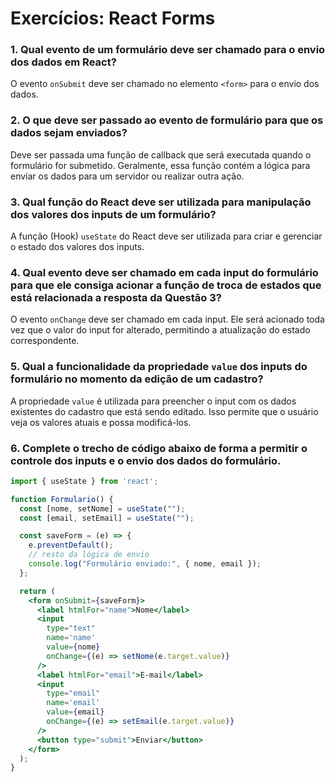 # Exercícios: React Forms

### 1\. Qual evento de um formulário deve ser chamado para o envio dos dados em React?

O evento `onSubmit` deve ser chamado no elemento `<form>` para o envio dos dados.

### 2\. O que deve ser passado ao evento de formulário para que os dados sejam enviados?

Deve ser passada uma função de callback que será executada quando o formulário for submetido. Geralmente, essa função contém a lógica para enviar os dados para um servidor ou realizar outra ação.

### 3\. Qual função do React deve ser utilizada para manipulação dos valores dos inputs de um formulário?

A função (Hook) `useState` do React deve ser utilizada para criar e gerenciar o estado dos valores dos inputs.

### 4\. Qual evento deve ser chamado em cada input do formulário para que ele consiga acionar a função de troca de estados que está relacionada a resposta da Questão 3?

O evento `onChange` deve ser chamado em cada input. Ele será acionado toda vez que o valor do input for alterado, permitindo a atualização do estado correspondente.

### 5\. Qual a funcionalidade da propriedade `value` dos inputs do formulário no momento da edição de um cadastro?

A propriedade `value` é utilizada para preencher o input com os dados existentes do cadastro que está sendo editado. Isso permite que o usuário veja os valores atuais e possa modificá-los.

### 6\. Complete o trecho de código abaixo de forma a permitir o controle dos inputs e o envio dos dados do formulário.

```jsx
import { useState } from 'react';

function Formulario() {
  const [nome, setNome] = useState("");
  const [email, setEmail] = useState("");

  const saveForm = (e) => {
    e.preventDefault();
    // resto da lógica de envio
    console.log("Formulário enviado:", { nome, email });
  };

  return (
    <form onSubmit={saveForm}>
      <label htmlFor="name">Nome</label>
      <input 
        type="text" 
        name='name' 
        value={nome}
        onChange={(e) => setNome(e.target.value)}
      />
      <label htmlFor="email">E-mail</label>
      <input 
        type="email" 
        name='email' 
        value={email}
        onChange={(e) => setEmail(e.target.value)}
      />
      <button type="submit">Enviar</button>
    </form>
  );
}
```
